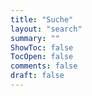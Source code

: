 ```yaml
---
title: "Suche"
layout: "search"
summary: ""
ShowToc: false
TocOpen: false
comments: false
draft: false
---
```


